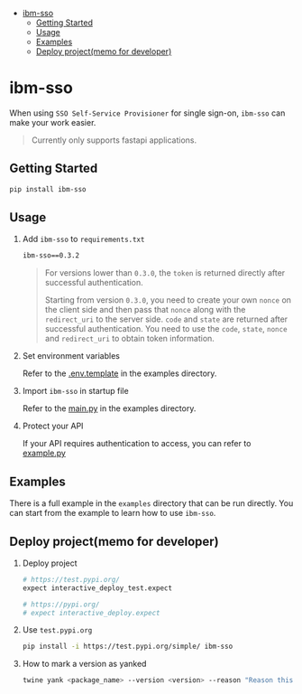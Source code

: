 - [ibm-sso](#ibm-sso)
  - [Getting Started](#getting-started)
  - [Usage](#usage)
  - [Examples](#examples)
  - [Deploy project(memo for developer)](#deploy-projectmemo-for-developer)

# ibm-sso

When using `SSO Self-Service Provisioner` for single sign-on, `ibm-sso` can make your work easier.

> Currently only supports fastapi applications.

## Getting Started

```bash
pip install ibm-sso
```

## Usage

1. Add `ibm-sso` to `requirements.txt`

    ```bash
    ibm-sso==0.3.2
    ```

    > For versions lower than `0.3.0`, the `token` is returned directly after successful authentication.
    > 
    > Starting from version `0.3.0`, you need to create your own `nonce` on the client side and then pass that `nonce` along with the `redirect_uri` to the server side. `code` and `state` are returned after successful authentication. You need to use the `code`, `state`, `nonce` and `redirect_uri` to obtain token information.

2. Set environment variables

    Refer to the [.env.template](./examples/.env.template) in the examples directory.

3. Import `ibm-sso` in startup file

    Refer to the [main.py](./examples/src/main.py) in the examples directory.

4. Protect your API

    If your API requires authentication to access, you can refer to [example.py](./examples/src/api/v1/example.py)

## Examples

There is a full example in the `examples` directory that can be run directly. You can start from the example to learn how to use `ibm-sso`.

## Deploy project(memo for developer)

1. Deploy project

    ```bash
    # https://test.pypi.org/
    expect interactive_deploy_test.expect

    # https://pypi.org/
    # expect interactive_deploy.expect
    ```

2. Use `test.pypi.org`

    ```bash
    pip install -i https://test.pypi.org/simple/ ibm-sso
    ```

3. How to mark a version as yanked

    ```bash
    twine yank <package_name> --version <version> --reason "Reason this release was yanked: Yanked due to <reason>"
    ```

